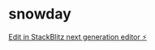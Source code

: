 # snowday

[Edit in StackBlitz next generation editor ⚡️](https://stackblitz.com/~/github.com/wildbate/snowday)